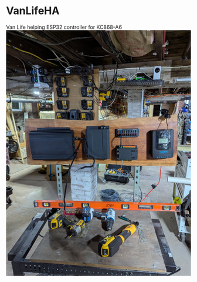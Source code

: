 # VanLifeHA
Van Life helping ESP32 controller for KC868-A6
![Early Hardware Layout](https://github.com/bobbywaz/VanLifeHA/blob/main/early-hardware-layout.jpg?raw=true)
